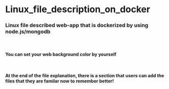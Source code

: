# Linux_file_description_on_docker
<h3>Linux file described web-app that is dockerized by using node.js/mongodb</h3><br>

<h4>You can set your web background color by yourself</h4> <br> 

<b>At the end of the file explanation, there is a section that users can add the files that they are familar now to remember better!</b><br>


